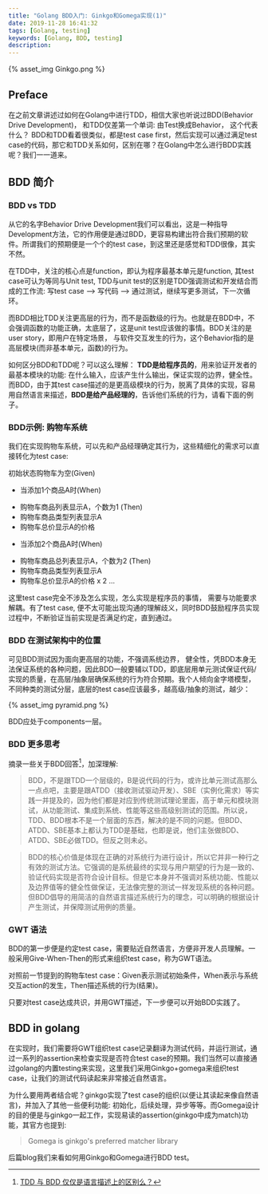 ```yaml
---
title: "Golang BDD入门: Ginkgo和Gomega实现(1)"
date: 2019-11-28 16:41:32
tags: [Golang, testing]
keywords: [Golang, BDD, testing]
description:
---
```



{% asset_img Ginkgo.png %}　


## Preface

在之前文章讲述过如何在Golang中进行TDD，相信大家也听说过BDD(Behavior Drive Development)， 和TDD仅差第一个单词: 由Test换成Behavior， 这个代表什么？ BDD和TDD看着很类似，都是test case first，然后实现可以通过满足test case的代码，那它和TDD关系如何，区别在哪？在Golang中怎么进行BDD实践呢？我们一一道来。

<!-- more -->

## BDD 简介

### BDD vs TDD

从它的名字Behavior Drive Development我们可以看出，这是一种指导Development方法，它的作用便是通过BDD，更容易构建出符合我们预期的软件。所谓我们的预期便是一个个的test case，到这里还是感觉和TDD很像，其实不然。

在TDD中，关注的核心点是function，即认为程序最基本单元是function, 其test case可认为等同与Unit test, TDD与unit test的区别是TDD强调测试和开发结合而成的工作流: 写test case --> 写代码 --> 通过测试，继续写更多测试，下一次循环。

而BDD相比TDD关注更高层的行为，而不是函数级的行为。也就是在BDD中，不会强调函数的功能正确，太底层了，这是unit test应该做的事情。BDD关注的是user story，即用户在特定场景， 与软件交互发生的行为，这个Behavior指的是高层模块(而非基本单元，函数)的行为。

如何区分BDD和TDD呢？可以这么理解： **TDD是给程序员的**，用来验证开发者的最基本模块的功能: 在什么输入，应该产生什么输出，保证实现的边界，健全性。而BDD，由于其test case描述的是更高级模块的行为，脱离了具体的实现，容易用自然语言来描述，**BDD是给产品经理的**，告诉他们系统的行为，请看下面的例子。

###  BDD示例: 购物车系统

我们在实现购物车系统，可以先和产品经理确定其行为，这些精细化的需求可以直接转化为test case: 

初始状态购物车为空(Given)
*  当添加1个商品A时(When)
  +  购物车商品列表显示A，个数为1 (Then)
  +  购物车商品类型列表显示A
  +  购物车总价显示A的价格
*  当添加2个商品A时(When)
  +  购物车商品总列表显示A，个数为2 (Then)
  +  购物车商品类型列表显示A
  +  购物车总价显示A的价格 x 2
...

这里test case完全不涉及怎么实现，怎么实现是程序员的事情， 需要与功能要求解耦。有了test case, 便不太可能出现沟通的理解歧义，同时BDD鼓励程序员实现过程中，不断验证当前实现是否满足约定，直到通过。

### BDD 在测试架构中的位置

可见BDD测试因为面向更高层的功能，不强调系统边界， 健全性，凭BDD本身无法保证系统的各种问题，因此BDD一般要辅以TDD，即底层用单元测试保证代码/实现的质量，在高层/抽象层确保系统的行为符合预期。我个人倾向金字塔模型，不同种类的测试分层，底层的test case应该最多，越高级/抽象的测试，越少：

{% asset_img pyramid.png %}

BDD应处于components一层。

### BDD 更多思考

摘录一些关于BDD回答[^1]，加深理解: 

> BDD，不是跟TDD一个层级的，B是说代码的行为，或许比单元测试高那么一点点吧，主要是跟ATDD（接收测试驱动开发）、SBE（实例化需求）等实践一并提及的，因为他们都是对应到传统测试理论里面，高于单元和模块测试，从功能测试、集成到系统、性能等这些高级别测试的范围。所以说，TDD、BDD根本不是一个层面的东西，解决的是不同的问题。但BDD、ATDD、SBE基本上都认为TDD是基础，也即是说，他们主张做BDD、ATDD、SBE必做TDD。但反之则未必。

> BDD的核心价值是体现在正确的对系统行为进行设计，所以它并非一种行之有效的测试方法。它强调的是系统最终的实现与用户期望的行为是一致的、验证代码实现是否符合设计目标。但是它本身并不强调对系统功能、性能以及边界值等的健全性做保证，无法像完整的测试一样发现系统的各种问题。但BDD倡导的用简洁的自然语言描述系统行为的理念，可以明确的根据设计产生测试，并保障测试用例的质量。


### GWT 语法

BDD的第一步便是约定test case，需要贴近自然语言，方便非开发人员理解。一般采用Give-When-Then的形式来组织test case，称为GWT语法。

对照前一节提到的购物车test case：Given表示测试初始条件，When表示与系统交互action的发生，Then描述系统的行为(结果)。


只要对test case达成共识，并用GWT描述，下一步便可以开始BDD实践了。


## BDD in golang

在实现时，我们需要将GWT组织test case记录翻译为测试代码，并运行测试，通过一系列的assertion来检查实现是否符合test case的预期。我们当然可以直接通过golang的内置testing来实现，这里我们采用Ginkgo+gomega来组织test case，让我们的测试代码读起来非常接近自然语言。

为什么要用两者结合呢？ginkgo实现了test case的组织(以便让其读起来像自然语言)，并加入了其他一些便利功能: 初始化，后续处理，异步等等。而Gomega设计的目的便是与ginkgo一起工作，实现易读的assertion(ginkgo中成为match)功能，其官方也提到: 

> Gomega is ginkgo's preferred matcher library


后篇blog我们来看如何用Ginkgo和Gomega进行BDD test。




[^1]: [TDD 与 BDD 仅仅是语言描述上的区别么？](https://www.zhihu.com/question/20161970)